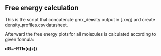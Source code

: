 ## Free energy calculation

This is the script that concatenate gmx_density output in [.xvg] and create density_profiles.csv datasheet.

Afterward the free energy plots for all molecules is calculated according to given formula:

**dG=-RTln(q(z))**